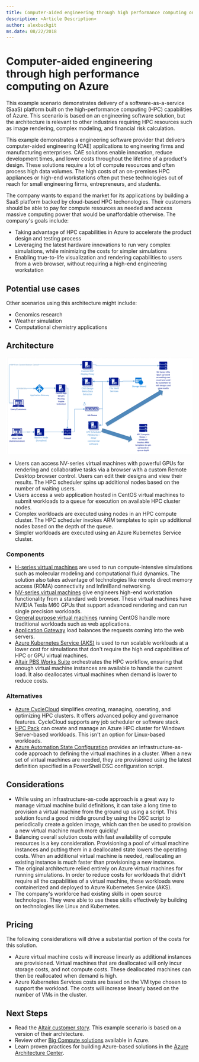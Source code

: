 ```yaml
---
title: Computer-aided engineering through high performance computing on Azure
description: <Article Description>
author: alexbuckgit
ms.date: 08/22/2018
---
```


# Computer-aided engineering through high performance computing on Azure

This example scenario demonstrates delivery of a software-as-a-service (SaaS) platform built on the high-performance computing (HPC) capabilities of Azure. This scenario is based on an engineering software solution, but the architecture is relevant to other industries requiring HPC resources such as image rendering, complex modeling, and financial risk calculation.

This example demonstrates a engineering software provider that delivers computer-aided engineering (CAE) applications to engineering firms and manufacturing enterprises. CAE solutions enable innovation, reduce development times, and lower costs throughout the lifetime of a product's design. These solutions require a lot of compute resources and often process high data volumes. 
The high costs of an on-premises HPC appliances or high-end workstations often put these technologies out of reach for small engineering firms, entrepreneurs, and students. 

The company wants to expand the market for its applications by building a SaaS platform backed by cloud-based HPC techonologies. Their customers should be able to pay for compute resources as needed and access massive computing power that would be unaffordable otherwise. The company's goals include:
* Taking advantage of HPC capabilities in Azure to accelerate the product design and testing process
* Leveraging the latest hardware innovations to run very complex simulations, while minimizing the costs for simpler simulations  
* Enabling true-to-life visualization and rendering capabilities to users from a web browser, without requiring a high-end engineering workstation

## Potential use cases

Other scenarios using this architecture might include:

* Genomics research
* Weather simulation
* Computational chemistry applications

## Architecture

![Architecture for a SaaS solution enabling HPC capabilities][architecture]

* Users can access NV-series virtual machines with powerful GPUs for rendering and collaborative tasks via a browser with a custom Remote Desktop browser control. Users can edit their designs and view their results. The HPC scheduler spins up additional nodes based on the number of waiting users.
* Users access a web application hosted in CentOS virtual machines to submit workloads to a queue for execution on available HPC cluster nodes.
* Complex workloads are executed using nodes in an HPC compute cluster. The HPC scheduler invokes ARM templates to spin up additional nodes based on the depth of the queue.
* Simpler workloads are executed using an Azure Kubernetes Service cluster.

### Components

* [H-series virtual machines](/azure/virtual-machines/linux/sizes-hpc) are used to run compute-intensive simulations such as molecular modeling and computational fluid dynamics. The solution also takes advantage of technologies like remote direct memory access (RDMA) connectivity and InfiniBand networking.
* [NV-series virtual machines](/azure/virtual-machines/windows/sizes-gpu) give engineers high-end workstation functionality from a standard web browser. These virtual machines have NVIDIA Tesla M60 GPUs that support advanced rendering and can run single precision workloads.
* [General purpose virtual machines](/azure/virtual-machines/linux/sizes-general) running CentOS handle more traditional workloads such as web applications.
* [Application Gateway](/azure/application-gateway/) load balances the requests coming into the web servers.
* [Azure Kubernetes Service (AKS)](/azure/aks/) is used to run scalable workloads at a lower cost for simulations that don't require the high end capabilities of HPC or GPU virtual machines.   
* [Altair PBS Works Suite](https://www.pbsworks.com/PBSProduct.aspx?n=PBS-Works-Suite&c=Overview-and-Capabilities) orchestrates the HPC workflow, ensuring that enough virtual machine instances are available to handle the current load. It also deallocates virtual machines when demand is lower to reduce costs.

### Alternatives

* [Azure CycleCloud](/azure/cyclecloud/overview) simplifies creating, managing, operating, and optimizing HPC clusters. It offers advanced policy and governance features. CycleCloud supports any job scheduler or software stack.
* [HPC Pack](/azure/virtual-machines/windows/hpcpack-cluster-options) can create and manage an Azure HPC cluster for Windows Server-based workloads. This isn't an option for Linux-based workloads.
* [Azure Automation State Configuration](/azure/automation/automation-dsc-overview) provides an infrastructure-as-code approach to defining the virtual machines in a cluster. When a new set of virtual machines are needed, they are provisioned using the latest definition specified in a PowerShell DSC configuration script.

## Considerations

* While using an infrastructure-as-code approach is a great way to manage virtual machine build definitions, it can take a long time to provision a virtual machine from the ground up using a script. This solution found a good middle ground by using the DSC script to periodically create a golden image, which can then be used to provision a new virtual machine much more quickly/ 
* Balancing overall solution costs with fast availability of compute resources is a key consideration. Provisioning a pool of virtual machine instances and putting them in a deallocated state lowers the operating costs. When an additional virtual machine is needed, reallocating an existing instance is much faster than provisioning a new instance.
* The original architecture relied entirely on Azure virtual machines for running simulations. In order to reduce costs for workloads that didn't require all the capabilities of a virtual machine, these workloads were containerized and deployed to Azure Kubernetes Service (AKS).
* The company's workforce had existing skills in open source technologies. They were able to use these skills effectively by building on technologies like Linux and Kubernetes. 

## Pricing

The following considerations will drive a substantial portion of the costs for this solution.

* Azure virtual machine costs will increase linearly as additional instances are provisioned. Virtual machines that are deallocated will only incur storage costs, and not compute costs. These deallocated machines can then be reallocated when demand is high.
* Azure Kubernetes Services costs are based on the VM type chosen to support the workload. The costs will increase linearly based on the number of VMs in the cluster.

## Next Steps

* Read the [Altair customer story][source-document]. This example scenario is based on a version of their architecture.
* Review other [Big Compute solutions](https://azure.microsoft.com/en-us/solutions/big-compute/) available in Azure.
* Learn proven practices for building Azure-based solutions in the [Azure Architecture Center](/azure/architecture/).

<!-- links -->
[source-document]: https://customers.microsoft.com/story/altair-manufacturing-azure
[architecture]: ./media/architecture-diagram-hpc-saas.png
[calculator]: https://azure.com/e/
